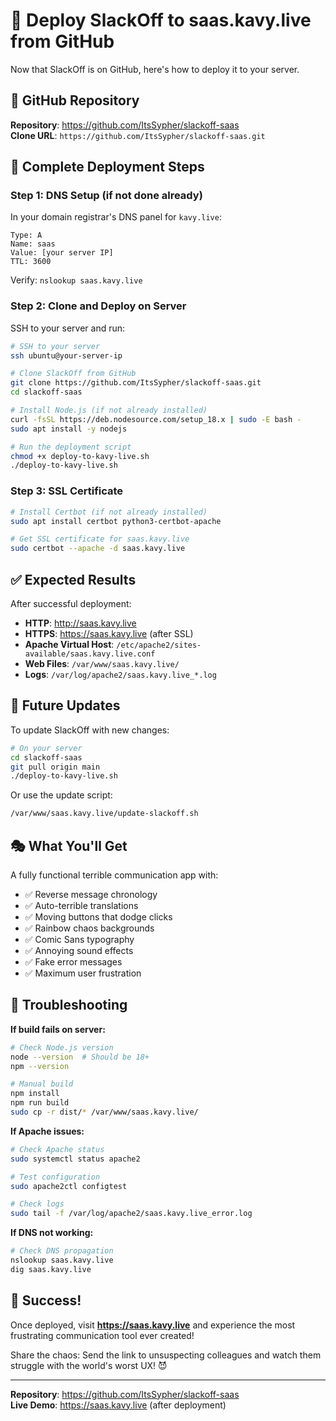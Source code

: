 # 🎯 Deploy SlackOff to saas.kavy.live from GitHub

Now that SlackOff is on GitHub, here's how to deploy it to your server.

## 📍 GitHub Repository
**Repository**: https://github.com/ItsSypher/slackoff-saas  
**Clone URL**: `https://github.com/ItsSypher/slackoff-saas.git`

## 🚀 Complete Deployment Steps

### Step 1: DNS Setup (if not done already)
In your domain registrar's DNS panel for `kavy.live`:

```
Type: A
Name: saas
Value: [your server IP]
TTL: 3600
```

Verify: `nslookup saas.kavy.live`

### Step 2: Clone and Deploy on Server

SSH to your server and run:

```bash
# SSH to your server
ssh ubuntu@your-server-ip

# Clone SlackOff from GitHub
git clone https://github.com/ItsSypher/slackoff-saas.git
cd slackoff-saas

# Install Node.js (if not already installed)
curl -fsSL https://deb.nodesource.com/setup_18.x | sudo -E bash -
sudo apt install -y nodejs

# Run the deployment script
chmod +x deploy-to-kavy-live.sh
./deploy-to-kavy-live.sh
```

### Step 3: SSL Certificate

```bash
# Install Certbot (if not already installed)
sudo apt install certbot python3-certbot-apache

# Get SSL certificate for saas.kavy.live
sudo certbot --apache -d saas.kavy.live
```

## ✅ Expected Results

After successful deployment:

- **HTTP**: http://saas.kavy.live  
- **HTTPS**: https://saas.kavy.live (after SSL)
- **Apache Virtual Host**: `/etc/apache2/sites-available/saas.kavy.live.conf`
- **Web Files**: `/var/www/saas.kavy.live/`
- **Logs**: `/var/log/apache2/saas.kavy.live_*.log`

## 🔄 Future Updates

To update SlackOff with new changes:

```bash
# On your server
cd slackoff-saas
git pull origin main
./deploy-to-kavy-live.sh
```

Or use the update script:
```bash
/var/www/saas.kavy.live/update-slackoff.sh
```

## 🎭 What You'll Get

A fully functional terrible communication app with:
- ✅ Reverse message chronology  
- ✅ Auto-terrible translations
- ✅ Moving buttons that dodge clicks
- ✅ Rainbow chaos backgrounds
- ✅ Comic Sans typography
- ✅ Annoying sound effects
- ✅ Fake error messages
- ✅ Maximum user frustration

## 🔧 Troubleshooting

**If build fails on server:**
```bash
# Check Node.js version
node --version  # Should be 18+
npm --version

# Manual build
npm install
npm run build
sudo cp -r dist/* /var/www/saas.kavy.live/
```

**If Apache issues:**
```bash
# Check Apache status
sudo systemctl status apache2

# Test configuration
sudo apache2ctl configtest

# Check logs
sudo tail -f /var/log/apache2/saas.kavy.live_error.log
```

**If DNS not working:**
```bash
# Check DNS propagation
nslookup saas.kavy.live
dig saas.kavy.live
```

## 🎉 Success!

Once deployed, visit **https://saas.kavy.live** and experience the most frustrating communication tool ever created!

Share the chaos: Send the link to unsuspecting colleagues and watch them struggle with the world's worst UX! 😈

---

**Repository**: https://github.com/ItsSypher/slackoff-saas  
**Live Demo**: https://saas.kavy.live (after deployment)
